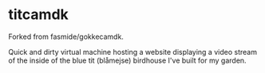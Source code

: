 # titcamdk
Forked from fasmide/gokkecamdk.

Quick and dirty virtual machine hosting a website displaying a video stream of the inside of the blue tit (blåmejse) birdhouse I've built for my garden.

